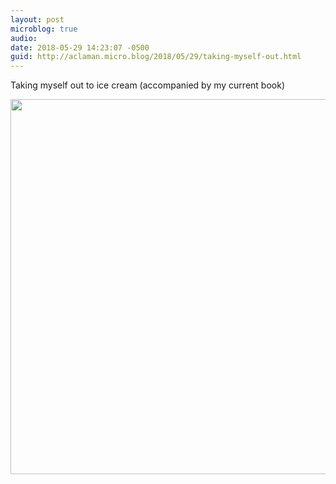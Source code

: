 ```yaml
---
layout: post
microblog: true
audio: 
date: 2018-05-29 14:23:07 -0500
guid: http://aclaman.micro.blog/2018/05/29/taking-myself-out.html
---
```

Taking myself out to ice cream (accompanied by my current book)

<img src="http://micro.alexclaman.com/uploads/2018/8f4f89b251.jpg" width="600" height="600" />
